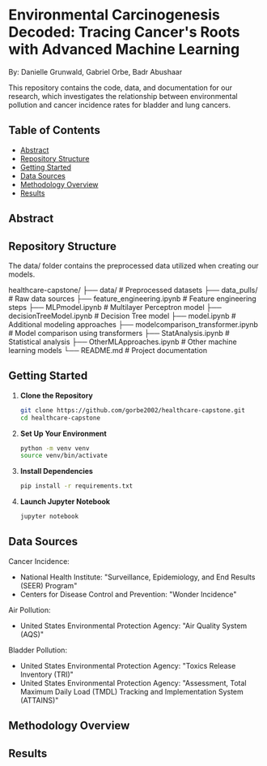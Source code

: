 # Environmental Carcinogenesis Decoded: Tracing Cancer's Roots with Advanced Machine Learning

By: Danielle Grunwald, Gabriel Orbe, Badr Abushaar

This repository contains the code, data, and documentation for our research, which investigates the relationship between environmental pollution and cancer incidence rates for bladder and lung cancers.

## Table of Contents

- [Abstract](#abstract)
- [Repository Structure](#repository-structure)
- [Getting Started](#getting-started)
- [Data Sources](#data-sources)
- [Methodology Overview](#methodology-overview)
- [Results](#results)

## Abstract

## Repository Structure

The data/ folder contains the preprocessed data utilized when creating our models.

healthcare-capstone/
├── data/ # Preprocessed datasets
├── data_pulls/ # Raw data sources
├── feature_engineering.ipynb # Feature engineering steps
├── MLPmodel.ipynb # Multilayer Perceptron model
├── decisionTreeModel.ipynb # Decision Tree model
├── model.ipynb # Additional modeling approaches
├── modelcomparison_transformer.ipynb # Model comparison using transformers
├── StatAnalysis.ipynb # Statistical analysis
├── OtherMLApproaches.ipynb # Other machine learning models
└── README.md # Project documentation

## Getting Started

1. **Clone the Repository**

   ```bash
   git clone https://github.com/gorbe2002/healthcare-capstone.git
   cd healthcare-capstone

   ```

2. **Set Up Your Environment**

   ```bash
   python -m venv venv
   source venv/bin/activate
   ```

3. **Install Dependencies**

   ```bash
   pip install -r requirements.txt
   ```

4. **Launch Jupyter Notebook**
   ```bash
   jupyter notebook
   ```

## Data Sources

Cancer Incidence:

- National Health Institute: "Surveillance, Epidemiology, and End Results (SEER) Program"
- Centers for Disease Control and Prevention: "Wonder Incidence"

Air Pollution:

- United States Environmental Protection Agency: "Air Quality System (AQS)"

Bladder Pollution:

- United States Environmental Protection Agency: "Toxics Release Inventory (TRI)"
- United States Environmental Protection Agency: "Assessment, Total Maximum Daily Load (TMDL) Tracking and Implementation System (ATTAINS)"

## Methodology Overview

## Results
